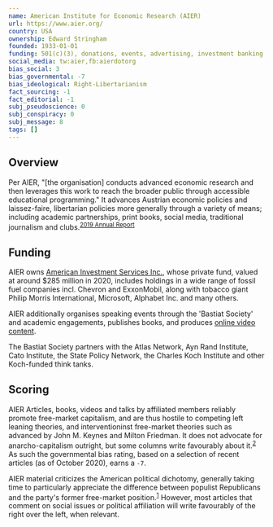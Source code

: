 ```yaml
---
name: American Institute for Economic Research (AIER)
url: https://www.aier.org/
country: USA
ownership: Edward Stringham
founded: 1933-01-01
funding: 501(c)(3), donations, events, advertising, investment banking
social_media: tw:aier,fb:aierdotorg
bias_social: 3
bias_governmental: -7
bias_ideological: Right-Libertarianism
fact_sourcing: -1
fact_editorial: -1
subj_pseudoscience: 0
subj_conspiracy: 0
subj_message: 8
tags: []
---
```


## Overview
Per AIER, "[the organisation] conducts advanced economic research and then leverages this work to reach the broader public through accessible educational programming." It advances Austrian economic policies and laissez-faire, libertarian policies more generally through a variety of means; including academic partnerships, print books, social media, traditional journalism and clubs.<sup>[2019 Annual Report](https://www.aier.org/wp-content/uploads/2020/05/AIER-AnnualReport2019.pdf)</sup>

## Funding
AIER owns [American Investment Services Inc.](https://www.americaninvestment.com/), whose private fund, valued at around $285 million in 2020, includes holdings in a wide range of fossil fuel companies incl. Chevron and ExxonMobil, along with tobacco giant Philip Morris International, Microsoft, Alphabet Inc. and many others.<sup></sup>

AIER additionally organises speaking events through the 'Bastiat Society' and academic engagements, publishes books, and produces [online video content](https://www.youtube.com/watch?v=QwqnRYPcrl0).

The Bastiat Society partners with the Atlas Network, Ayn Rand Institute, Cato Institute, the State Policy Network, the Charles Koch Institute and other Koch-funded think tanks.

## Scoring
AIER Articles, books, videos and talks by affiliated members reliably promote free-market capitalism, and are thus hostile to competing left leaning theories, and interventioninst free-market theories such as advanced by John M. Keynes and Milton Friedman. It does not advocate for anarcho-capitalism outright, but some columns write favourably about it.<sup>[2](https://www.aier.org/article/stateless-in-the-walled-city-of-kowloon/)</sup> As such the governmental bias rating, based on a selection of recent articles (as of October 2020), earns a `-7`.

AIER material criticizes the American political dichotomy, generally taking time to particularly appreciate the difference between populist Republicans and the party's former free-market position.<sup>[1](https://www.aier.org/article/so-you-want-to-overthrow-the-state-ten-questions-for-aspiring-revolutionaries/)</sup> However, most articles that comment on social issues or political affiliation will write favourably of the right over the left, when relevant.
